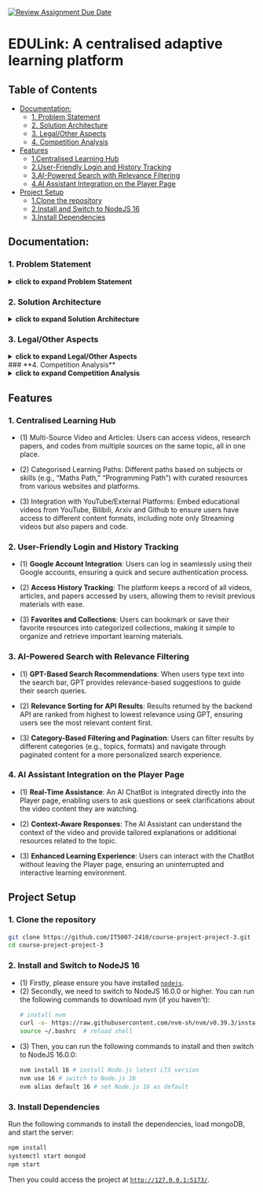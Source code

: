 [![Review Assignment Due Date](https://classroom.github.com/assets/deadline-readme-button-22041afd0340ce965d47ae6ef1cefeee28c7c493a6346c4f15d667ab976d596c.svg)](https://classroom.github.com/a/eD9oPTLm)

# **EDULink: A centralised adaptive learning platform**

## Table of Contents
- [Documentation:](#documentation)
  - [1. Problem Statement](#1-problem-statement)
  - [2. Solution Architecture](#2-solution-architecture)
  - [3. Legal/Other Aspects](#3-legalother-aspects)
  - [4. Competition Analysis](#4-competition-analysis)
- [Features](#features)
  - [1.Centralised Learning Hub](#1-centralised-learning-hub)
  - [2.User-Friendly Login and History Tracking](#2-user-friendly-login-and-history-tracking)
  - [3.AI-Powered Search with Relevance Filtering](#3-ai-powered-search-with-relevance-filtering)
  - [4.AI Assistant Integration on the Player Page](#4-ai-assistant-integration-on-the-player-page)
- [Project Setup](#project-setup)
  - [1.Clone the repository](#1-clone-the-repository)
  - [2.Install and Switch to NodeJS 16](#2-install-and-switch-to-nodejs-16)
  - [3.Install Dependencies](#3-install-dependencies)

## Documentation:
### **1. Problem Statement**
<details><summary><b>click to expand Problem Statement</b></summary>

### **(1) Novelty of the Problem**

The modern learner faces challenges in accessing and organizing educational content scattered across various platforms, including YouTube, academic repositories, and online learning portals. There is no unified hub where students, professionals, and lifelong learners can seamlessly access diverse learning resources and tools for interactive learning.

### **(2) Challenges**
  
1. Aggregating content from multiple sources in real-time, maintaining relevance and quality.
2. Refining search results and source materials based on the relevance to the search query to enhance the quality of study resources. 
3. Offering interactive features like chatbots, curated collections, and organized categories to improve the learning experience.
4. Ensuring user privacy and compliance with intellectual property rights while integrating third-party resources.

### **(3) Relevance in 2/5/10 Years**

The need for centralized learning hubs will grow with the increasing proliferation of online educational content. EDULink addresses a timeless problem by streamlining learning and making it accessible, adaptable, and personalized—qualities that will remain relevant for decades.

### **(4) Complexity of the Solution**

The solution requires a robust backend for content aggregation, dynamic front-end tools for user interaction, and machine learning models for adaptive learning recommendations. It also involves ensuring scalability and handling large volumes of data from diverse sources.

</details>

### **2. Solution Architecture**
<details><summary><b>click to expand Solution Architecture</b></summary>

### **(1) Overview**

The project is an educational web application designed to offer students interactive tools for learning, such as categorized study materials, video resources, and filtering/search features. It is modularly structured, promoting maintainability and scalability. This architecture outlines the page flow, component functionality, and key modules.

### **(2) Figma Design**
![alt text](image.png)

  
### **(3) Information Architecture**
  
The application is divided into three layers:
1. Presentation Layer (Frontend):
	- Built using React.js to provide a responsive and interactive user experience.
	- Modular components are used to build pages dynamically and efficiently.
2. Application Logic Layer:
	- Handles the state management, routing, and business logic using React states/hooks or a state management library like Redux.
3. Data Layer:
	- Backend API integration to fetch study materials, videos, and other content (e.g., course data, search results).
	- Utilizes Proxy and GraphQL APIs for communication.

### **(4) Page Structure**
1. Homepage:
    - Components: Navibar, Footer.
    - Purpose: Acts as the landing page with introduction of website.

2.	CoursePage:
	-	Components: Navibar, Footer, CourseCard, SearchResultDisplay.
	-	Purpose: Displays categorized courses with filtering options.

3. MainPage:
    -  Components: Navibar, Footer, TrendingFields, PlayGrid, ResourceFilter, SearchResultDisplay.
    - Purpose: Highlights “Trending Fields” and “Most Visited” content, allowing users to filter based on their selected preferences.

4. VideoPlayerPage:
	-	Components: Navibar, Footer, Collectionstar, PlayList, VideoPlayerAssistant, SearchResultDisplay.
	- Purpose: Showcases video resources with added features such as a chatbot, personalized collections, and recommended playlists.

5. SearchPage:
	-	Components: Navibar, Footer, SearchResultsList, ResourceFilter.
	-	Purpose: Provides search functionality with filtering and sorting features for relevant materials.

6.	HistoryPage/CollectionPage:
	-	Components: Navibar, Footer.
	-	Purpose: Keeps a record of the user’s progress, recently accessed materials, or personal collections.

### **(5) Modular Architecture**
1. Pages:
Each page (e.g., Homepage, SearchPage) uses a combination of modular components to ensure reusability.
2. Styling: Each component or page has a corresponding .module.css file to enable scoped styling.
3. State Management: Use Context API for managing shared state (e.g., search results, user preferences).
4. Routing: Utilize React Router for navigation between pages like /home, /courses, /search etc..
</details>

### **3. Legal/Other Aspects**
<details><summary><b>click to expand Legal/Other Aspects</b></summary>

### **(1) Open Source Usage**
  
  -	The platform leverages open-source libraries for APIs and UI components.
  -	Third-party integrations (e.g., YouTube, Bilibili, ArXiv, GitHub) comply with their respective terms of service.
  
### **(2) Protecting Against Copying**
  
  -	Proprietary features like the AI-based recommendation engine and interactive tools can be protected by patents or copyrights.
  -	The branding, user interface, and content organization can be trademarked to maintain uniqueness.

</details>
### **4. Competition Analysis**
<details><summary><b>click to expand Competition Analysis</b></summary>

### **(1) Competitors**
  
  1. Khan Academy
     -	Strengths: Comprehensive courses, interactive exercises.
     -	Weaknesses: Limited third-party content aggregation, lack of real-time transcripts.
  2. Coursera/edX
     -	Strengths: University-level courses with certifications.
     -	Weaknesses: Paid courses, limited note-taking tools.
  3. YouTube
     -	Strengths: Free and vast repository of videos.
     -	Weaknesses: Lack of categorization for educational purposes, no transcripts or note integration.
  4. ArXiv
     -	Strengths: Rich collection of research papers.
     -	Weaknesses: No interactive tools, limited user interface.
     
### **(2) How EDULink Stands Out**
  
  -	Centralized Platform: Aggregates videos, articles, and research papers from multiple sources.
  -	Adaptive Learning: AI-driven personalized recommendations based on user goals.
  -	Scalability: Designed to handle diverse educational content, ensuring future relevance.

Our target users are **students, professionals, and lifelong learners** who want to access educational content from **multiple sources in one place**. EDULink aims to provide a centralised learning hub with categorised learning paths, interactive transcripts, and note-taking features to enhance the learning experience.
</details>

## Features
### **1. Centralised Learning Hub**

- (1) Multi-Source Video and Articles: Users can access videos, research papers, and codes from multiple sources on the same topic, all in one place.

- (2) Categorised Learning Paths: Different paths based on subjects or skills (e.g., “Maths Path,” “Programming Path”) with curated resources from various websites and platforms.

- (3) Integration with YouTube/External Platforms: Embed educational videos from YouTube, Bilibili, Arxiv and Github to ensure users have access to different content formats, including note only Streaming videos but also papers and code.

### **2. User-Friendly Login and History Tracking**

- (1) **Google Account Integration**: Users can log in seamlessly using their Google accounts, ensuring a quick and secure authentication process.

- (2) **Access History Tracking**: The platform keeps a record of all videos, articles, and papers accessed by users, allowing them to revisit previous materials with ease.

- (3) **Favorites and Collections**: Users can bookmark or save their favorite resources into categorized collections, making it simple to organize and retrieve important learning materials.

### **3. AI-Powered Search with Relevance Filtering**

- (1) **GPT-Based Search Recommendations**: When users type text into the search bar, GPT provides relevance-based suggestions to guide their search queries.

- (2) **Relevance Sorting for API Results**: Results returned by the backend API are ranked from highest to lowest relevance using GPT, ensuring users see the most relevant content first.

- (3) **Category-Based Filtering and Pagination**: Users can filter results by different categories (e.g., topics, formats) and navigate through paginated content for a more personalized search experience.


### **4. AI Assistant Integration on the Player Page**

- (1) **Real-Time Assistance**: An AI ChatBot is integrated directly into the Player page, enabling users to ask questions or seek clarifications about the video content they are watching.

- (2) **Context-Aware Responses**: The AI Assistant can understand the context of the video and provide tailored explanations or additional resources related to the topic.

- (3) **Enhanced Learning Experience**: Users can interact with the ChatBot without leaving the Player page, ensuring an uninterrupted and interactive learning environment.

## **Project Setup**
### **1. Clone the repository**
```bash
git clone https://github.com/IT5007-2410/course-project-project-3.git
cd course-project-project-3
```

### **2. Install and Switch to NodeJS 16**
- (1) Firstly, please ensure you have installed <code><a href="https://nodejs.org/en/download/">nodejs</a></code>.
- (2) Secondly, we need to switch to NodeJS 16.0.0 or higher. You can run the following commands to download nvm (if you haven't):
    ```bash
    # install nvm
    curl -o- https://raw.githubusercontent.com/nvm-sh/nvm/v0.39.3/install.sh | bash
    source ~/.bashrc  # reload shell
    ```
- (3) Then, you can run the following commands to install and then switch to NodeJS 16.0.0:
    ```bash
    nvm install 16 # install Node.js latest LTS version
    nvm use 16 # switch to Node.js 16
    nvm alias default 16 # set Node.js 16 as default
    ```

### **3. Install Dependencies**
Run the following commands to install the dependencies, load mongoDB, and start the server:
```bash
npm install
systemctl start mongod
npm start
```
Then you could access the project at <code><a href="http://127.0.0.1:5173/">http://127.0.0.1:5173/</a></code>.
